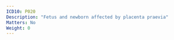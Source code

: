 ```yaml
---
ICD10: P020
Description: "Fetus and newborn affected by placenta praevia"
Matters: No
Weight: 0
---
```


